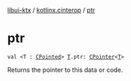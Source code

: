 [libui-ktx](../index.md) / [kotlinx.cinterop](index.md) / [ptr](./ptr.md)

# ptr

`val <T : `[`CPointed`](-c-pointed/index.md)`> `[`T`](ptr.md#T)`.ptr: `[`CPointer`](-c-pointer/index.md)`<`[`T`](ptr.md#T)`>`

Returns the pointer to this data or code.

